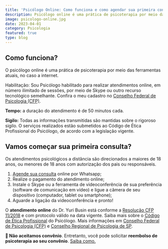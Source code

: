 ```yaml
---
title: 'Psicólogo Online: Como funciona e como agendar sua primeira consulta'
description: Psicólogo online é uma prática de psicoterapia por meio das ferramentas atuais, no caso a internet.
image: psicologo-online.jpg
date: 2023-04-01
category: Psicologia
featured: true
type: blog
---
```


## Como funciona?

O psicólogo online é uma prática de psicoterapia por meio das ferramentas atuais, no caso a internet.

Habilitação: Sou Psicólogo habilitado para realizar atendimentos online, em número ilimitado de sessões, por meio de Skype ou outro recurso tecnológico semelhante. Confira o meu cadastro no [Conselho Federal de Psicologia (CFP)](https://e-psi.cfp.org.br/cadastro/2018-yuri-busin/).

**Tempo:** a duração do atendimento é de 50 minutos cada.

**Sigilo:** Todas as informações transmitidas são mantidas sobre o rigoroso sigilo. O serviços realizados estão submetidos ao Código de Ética Profissional do Psicólogo, de acordo com a legislação vigente.

## Vamos começar sua primeira consulta?

Os atendimentos psicológicos a distância são direcionados a maiores de 18 anos, ou menores de 18 anos com autorização dos pais ou responsáveis.

1. [Agende sua consulta](https://wa.me/5511999646940) online por Whatsapp;
2. Realize o pagamento do atendimento online;
3. Instale o Skype ou a ferramenta de videoconferência de sua preferência (software de comunicação em vídeo) e ligue a câmera de seu dispositivo (computador, tablet ou smartphone);
4. Aguarde a ligação da videoconferência e pronto!

O **atendimento online** do Dr. Yuri Busin está conforme a [Resolução CFP 11/2018](https://site.cfp.org.br/wp-content/uploads/2018/05/RESOLU%C3%87%C3%83O-N%C2%BA-11-DE-11-DE-MAIO-DE-2018.pdf) e com protocolo válido na data vigente. Saiba mais sobre o [Código de Ética Profissional](https://site.cfp.org.br/wp-content/uploads/2012/07/codigo_etica.pdf) do Psicólogo. Mais informações em [Conselho Federal de Psicologia (CFP)](https://site.cfp.org.br/) e [Conselho Regional de Psicologia de SP](https://crpsp.org/site/).

**🔴 Não aceitamos convênio**. Entretanto, você pode solicitar **reembolso de psicoterapia ao seu convênio**. [Saiba como.](/como-solicitar-seu-reembolso-de-terapia/)
